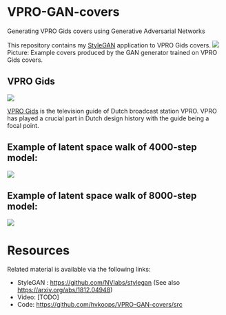 # VPRO-GAN-covers
Generating VPRO Gids covers using Generative Adversarial Networks

This repository contains my [StyleGAN](https://github.com/NVlabs/stylegan)
application to VPRO Gids covers.
![](https://github.com/hvkoops/VPRO-GAN-covers/blob/master/img/stitch_mx.png)
Picture: Example covers produced by the GAN generator trained on VPRO Gids covers.

## VPRO Gids
![](https://github.com/hvkoops/VPRO-GAN-covers/blob/master/img/stitch.png)

[VPRO Gids](https://www.vprogids.nl/) is the television guide of Dutch
broadcast station VPRO. VPRO has played a crucial part in Dutch design history
with the guide being a focal point.

## Example of latent space walk of 4000-step model:
![](https://github.com/hvkoops/VPRO-GAN-covers/blob/master/img/VPRO_Gids_Covers_slow_4000_crop_10.gif)


## Example of latent space walk of 8000-step model:
![](https://github.com/hvkoops/VPRO-GAN-covers/blob/master/img/VPRO_Gids_Covers_slow_8000_crop_10.gif)

# Resources
Related material is available via the following links:

+ StyleGAN : https://github.com/NVlabs/stylegan (See also https://arxiv.org/abs/1812.04948)
+ Video: [TODO]
+ Code: https://github.com/hvkoops/VPRO-GAN-covers/src

